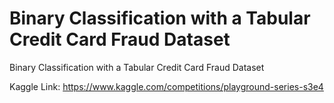 # Binary Classification with a Tabular Credit Card Fraud Dataset

Binary Classification with a Tabular Credit Card Fraud Dataset

Kaggle Link: https://www.kaggle.com/competitions/playground-series-s3e4
